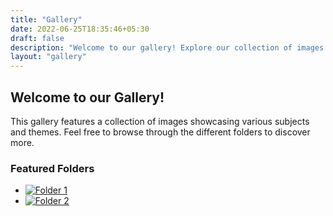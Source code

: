 ```yaml
---
title: "Gallery"
date: 2022-06-25T18:35:46+05:30
draft: false
description: "Welcome to our gallery! Explore our collection of images."
layout: "gallery"
---
```


## Welcome to our Gallery!

This gallery features a collection of images showcasing various subjects and themes. Feel free to browse through the different folders to discover more.

### Featured Folders

- [![Folder 1](/path/to/jaiselmer.jpg)](content/gallery/folder1/)
- [![Folder 2](/path/to/shimla.jpg)](content/gallery/folder2/)

